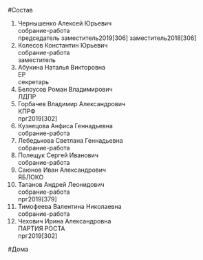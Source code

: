 #Состав  
1. Чернышенко Алексей Юрьевич  
    собрание-работа  
    председатель заместитель2019[306] заместитель2018[306]  
2. Колесов Константин Юрьевич  
    собрание-работа  
    заместитель  
3. Абукина Наталья Викторовна  
    ЕР  
    секретарь  
4. Белоусов Роман Владимирович  
    ЛДПР  
5. Горбачев Владимир Александрович  
    КПРФ  
    прг2019[302]  
6. Кузнецова Анфиса Геннадьевна  
    собрание-работа  
7. Лебедькова Светлана Геннадьевна  
    собрание-работа  
8. Полещук Сергей Иванович  
    собрание-работа  
9. Саюнов Иван Александрович  
    ЯБЛОКО  
10. Таланов Андрей Леонидович  
    собрание-работа  
    прг2019[379]  
11. Тимофеева Валентина Николаевна  
    собрание-работа  
12. Чехович Ирина Александровна  
    ПАРТИЯ РОСТА  
    прг2019[302]  
  
#Дома  
